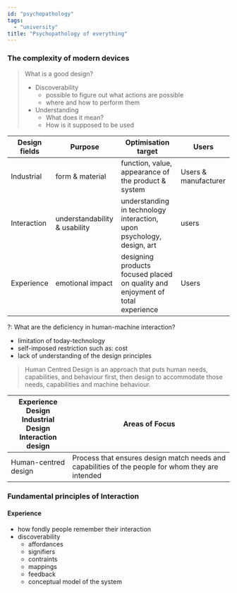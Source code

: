 ```yaml
---
id: "psychopathology"
tags:
  - "university"
title: "Psychopathology of everything"
---
```

### The complexity of modern devices

> What is a good design?
> - Discoverability
> 	- possible to figure out what actions are possible 
> 	- where and how to perform them
> - Understanding
> 	- What does it mean?
> 	- How is it supposed to be used


| Design fields | Purpose | Optimisation target | Users |
| ------------- | ------- | ----------- | ------ |
| Industrial | form & material         | function, value, appearance of the product & system             | Users & manufacturer        |
| Interaction | understandability & usability | understanding in technology interaction, upon psychology, design, art | users |
| Experience | emotional impact | designing products focused placed on quality and enjoyment of total experience | Users


?: What are the deficiency in human-machine interaction?
- limitation of today-technology
- self-imposed restriction such as: cost
- lack of understanding of the design principles

> Human Centred Design is an approach that puts human needs, capabilities, and behaviour first, then design to accommodate those needs, capabilities and machine behaviour.

| Experience Design </br> Industrial Design </br> Interaction design </br> | Areas of Focus |
| ------------------------------------------------------------------------ | -------------- |
| Human-centred design |  Process that ensures design match needs and capabilities of the people for whom they are intended               |


### Fundamental principles of Interaction
#### Experience

- how fondly people remember their interaction
- discoverability
	- affordances
	- signifiers
	- contraints
	- mappings
	- feedback
	- conceptual model of the system
